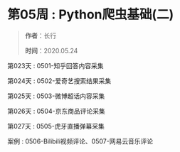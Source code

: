 # 第05周 : Python爬虫基础(二)

> **作者**：长行
>
> **时间**：2020.05.24

第023天 : 0501-知乎回答内容采集

第024天 : 0502-爱奇艺搜索结果采集

第025天 : 0503-微博超话内容采集

第026天 : 0504-京东商品评论采集

第027天 : 0505-虎牙直播弹幕采集

案例 : 0506-Bilibili视频评论、0507-网易云音乐评论